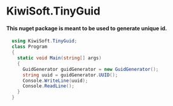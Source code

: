 # KiwiSoft.TinyGuid
#### This nuget package is meant to be used to generate unique id. 
```C#
  using KiwiSoft.TinyGuid;
  class Program
  {
    static void Main(string[] args)
    {
      GuidGenerator guidGenerator = new GuidGenerator();
      string uuid = guidGenerator.UUID();
      Console.WriteLine(uuid);
      Console.ReadLine();
    }
  }
```
